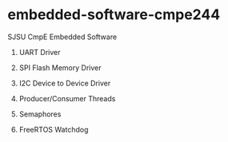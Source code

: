 # embedded-software-cmpe244
SJSU CmpE Embedded Software
1. UART Driver

2. SPI Flash Memory Driver

3. I2C Device to Device Driver

4. Producer/Consumer Threads

5. Semaphores

6. FreeRTOS Watchdog
